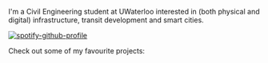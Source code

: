 I'm a Civil Engineering student at UWaterloo interested in (both physical and digital) infrastructure, transit development and smart cities.

[![spotify-github-profile](https://spotify-github-profile.vercel.app/api/view?uid=adriana.ceric&cover_image=false&theme=default&bar_color=2acc24&bar_color_cover=true)](https://github.com/kittinan/spotify-github-profile)

Check out some of my favourite projects:
